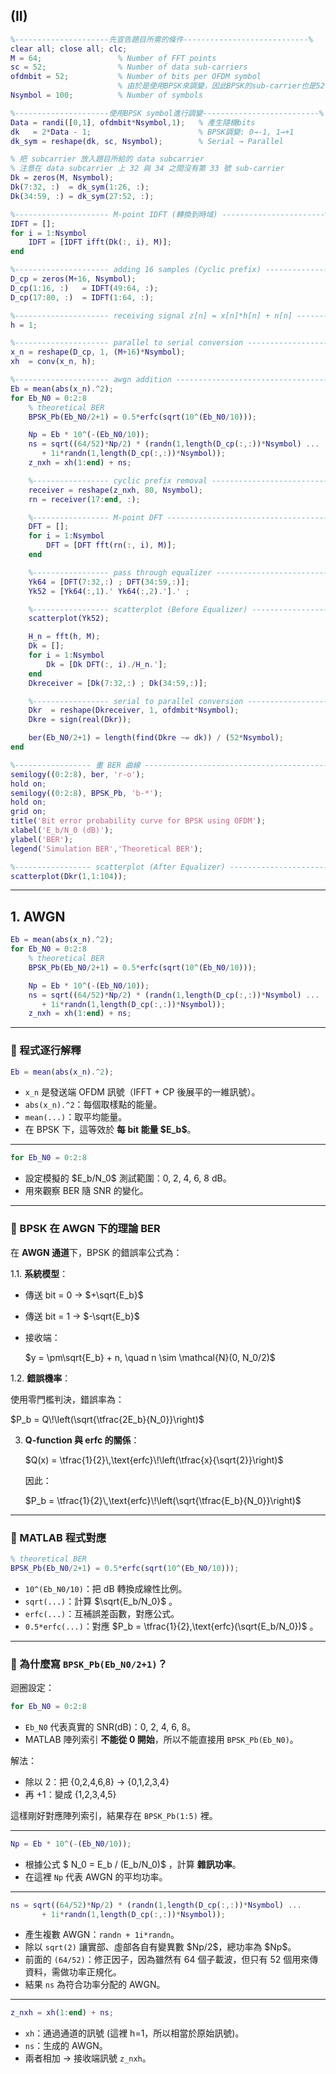 ## (II)
```matlab
%---------------------先宣告題目所需的條件----------------------------%
clear all; close all; clc;
M = 64;                 % Number of FFT points
sc = 52;                % Number of data sub-carriers
ofdmbit = 52;           % Number of bits per OFDM symbol
                        % 由於是使用BPSK來調變，因此BPSK的sub-carrier也是52
Nsymbol = 100;          % Number of symbols

%---------------------使用BPSK symbol進行調變--------------------------%
Data = randi([0,1], ofdmbit*Nsymbol,1);   % 產生隨機bits
dk   = 2*Data - 1;                        % BPSK調變: 0→-1, 1→+1
dk_sym = reshape(dk, sc, Nsymbol);        % Serial → Parallel

% 把 subcarrier 放入題目所給的 data subcarrier
% 注意在 data subcarrier 上 32 與 34 之間沒有第 33 號 sub-carrier
Dk = zeros(M, Nsymbol);
Dk(7:32, :)  = dk_sym(1:26, :);
Dk(34:59, :) = dk_sym(27:52, :);

%--------------------- M-point IDFT (轉換到時域) -----------------------%
IDFT = [];
for i = 1:Nsymbol
    IDFT = [IDFT ifft(Dk(:, i), M)];
end

%--------------------- adding 16 samples (Cyclic prefix) ----------------%
D_cp = zeros(M+16, Nsymbol);
D_cp(1:16, :)   = IDFT(49:64, :);
D_cp(17:80, :)  = IDFT(1:64, :);

%--------------------- receiving signal z[n] = x[n]*h[n] + n[n] ---------%
h = 1;

%--------------------- parallel to serial conversion --------------------%
x_n = reshape(D_cp, 1, (M+16)*Nsymbol);
xh  = conv(x_n, h);

%--------------------- awgn addition ------------------------------------%
Eb = mean(abs(x_n).^2);
for Eb_N0 = 0:2:8
    % theoretical BER
    BPSK_Pb(Eb_N0/2+1) = 0.5*erfc(sqrt(10^(Eb_N0/10)));

    Np = Eb * 10^(-(Eb_N0/10));
    ns = sqrt((64/52)*Np/2) * (randn(1,length(D_cp(:,:))*Nsymbol) ...
       + 1i*randn(1,length(D_cp(:,:))*Nsymbol));
    z_nxh = xh(1:end) + ns;

    %----------------- cyclic prefix removal ----------------------------%
    receiver = reshape(z_nxh, 80, Nsymbol);
    rn = receiver(17:end, :);

    %----------------- M-point DFT -------------------------------------%
    DFT = [];
    for i = 1:Nsymbol
        DFT = [DFT fft(rn(:, i), M)];
    end

    %----------------- pass through equalizer --------------------------%
    Yk64 = [DFT(7:32,:) ; DFT(34:59,:)];
    Yk52 = [Yk64(:,1).' Yk64(:,2).'].' ;

    %----------------- scatterplot (Before Equalizer) ------------------%
    scatterplot(Yk52);

    H_n = fft(h, M);
    Dk = [];
    for i = 1:Nsymbol
        Dk = [Dk DFT(:, i)./H_n.'];
    end
    Dkreceiver = [Dk(7:32,:) ; Dk(34:59,:)];

    %----------------- serial to parallel conversion -------------------%
    Dkr  = reshape(Dkreceiver, 1, ofdmbit*Nsymbol);
    Dkre = sign(real(Dkr));

    ber(Eb_N0/2+1) = length(find(Dkre ~= dk)) / (52*Nsymbol);
end

%----------------- 畫 BER 曲線 ------------------------------------------%
semilogy((0:2:8), ber, 'r-o');
hold on;
semilogy((0:2:8), BPSK_Pb, 'b-*');
hold on;
grid on;
title('Bit error probability curve for BPSK using OFDM');
xlabel('E_b/N_0 (dB)');
ylabel('BER');
legend('Simulation BER','Theoretical BER');

%----------------- scatterplot (After Equalizer) -----------------------%
scatterplot(Dkr(1,1:104));
```

---
## 1. AWGN
```matlab
Eb = mean(abs(x_n).^2);
for Eb_N0 = 0:2:8
    % theoretical BER
    BPSK_Pb(Eb_N0/2+1) = 0.5*erfc(sqrt(10^(Eb_N0/10)));

    Np = Eb * 10^(-(Eb_N0/10));
    ns = sqrt((64/52)*Np/2) * (randn(1,length(D_cp(:,:))*Nsymbol) ...
       + 1i*randn(1,length(D_cp(:,:))*Nsymbol));
    z_nxh = xh(1:end) + ns;
```

---

### 🔹 程式逐行解釋

```matlab
Eb = mean(abs(x_n).^2);
```

* `x_n` 是發送端 OFDM 訊號（IFFT + CP 後展平的一維訊號）。
* `abs(x_n).^2`：每個取樣點的能量。
* `mean(...)`：取平均能量。
* 在 BPSK 下，這等效於 **每 bit 能量 \$E\_b\$**。

---

```matlab
for Eb_N0 = 0:2:8
```

* 設定模擬的 \$E\_b/N\_0\$ 測試範圍：0, 2, 4, 6, 8 dB。
* 用來觀察 BER 隨 SNR 的變化。

---

### 🔹 BPSK 在 AWGN 下的理論 BER

在 **AWGN 通道**下，BPSK 的錯誤率公式為：

1.1. **系統模型**：

   * 傳送 bit = 0 → \$+\sqrt{E\_b}\$
   * 傳送 bit = 1 → \$-\sqrt{E\_b}\$
   * 接收端：
     
     $y = \pm\sqrt{E_b} + n, \quad n \sim \mathcal{N}(0, N_0/2)$

1.2. **錯誤機率**：

   使用零門檻判決，錯誤率為：
   
   $P_b = Q\!\left(\sqrt{\tfrac{2E_b}{N_0}}\right)$

3. **Q-function 與 erfc 的關係**：
   
   $Q(x) = \tfrac{1}{2}\,\text{erfc}\!\left(\tfrac{x}{\sqrt{2}}\right)$

   因此：
   
   $P_b = \tfrac{1}{2}\,\text{erfc}\!\left(\sqrt{\tfrac{E_b}{N_0}}\right)$

---

### 🔹 MATLAB 程式對應

```matlab
% theoretical BER
BPSK_Pb(Eb_N0/2+1) = 0.5*erfc(sqrt(10^(Eb_N0/10)));
```

* `10^(Eb_N0/10)`：把 dB 轉換成線性比例。
* `sqrt(...)`：計算 \$\sqrt{E\_b/N\_0}\$ 。
* `erfc(...)`：互補誤差函數，對應公式。
* `0.5*erfc(...)`：對應 \$P\_b = \tfrac{1}{2},\text{erfc}(\sqrt{E\_b/N\_0})\$ 。

---

### 🔹 為什麼寫 `BPSK_Pb(Eb_N0/2+1)`？

迴圈設定：

```matlab
for Eb_N0 = 0:2:8
```

* `Eb_N0` 代表真實的 SNR(dB)：0, 2, 4, 6, 8。
* MATLAB 陣列索引 **不能從 0 開始**，所以不能直接用 `BPSK_Pb(Eb_N0)`。

解法：

* 除以 2：把 {0,2,4,6,8} → {0,1,2,3,4}
* 再 +1：變成 {1,2,3,4,5}

這樣剛好對應陣列索引，結果存在 `BPSK_Pb(1:5)` 裡。


---

```matlab
Np = Eb * 10^(-(Eb_N0/10));
```

* 根據公式 \$ N\_0 = E\_b / (E\_b/N\_0)\$ ，計算 **雜訊功率**。
* 在這裡 `Np` 代表 AWGN 的平均功率。

---

```matlab
ns = sqrt((64/52)*Np/2) * (randn(1,length(D_cp(:,:))*Nsymbol) ...
       + 1i*randn(1,length(D_cp(:,:))*Nsymbol));
```

* 產生複數 AWGN：`randn + 1i*randn`。
* 除以 `sqrt(2)` 讓實部、虛部各自有變異數 \$Np/2\$，總功率為 \$Np\$。
* 前面的 `(64/52)`：修正因子，因為雖然有 64 個子載波，但只有 52 個用來傳資料，需做功率正規化。
* 結果 `ns` 為符合功率分配的 AWGN。

---

```matlab
z_nxh = xh(1:end) + ns;
```

* `xh`：通過通道的訊號 (這裡 h=1，所以相當於原始訊號)。
* `ns`：生成的 AWGN。
* 兩者相加 → 接收端訊號 `z_nxh`。



